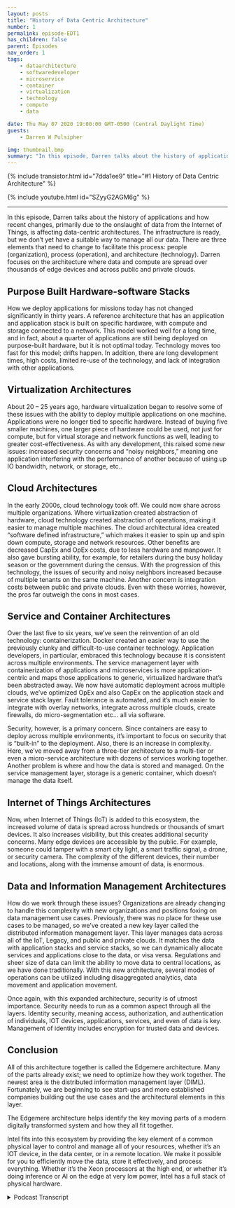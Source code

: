 ```yaml
---
layout: posts
title: "History of Data Centric Architecture"
number: 1
permalink: episode-EDT1
has_children: false
parent: Episodes
nav_order: 1
tags:
    - dataarchitecture
    - softwaredeveloper
    - microservice
    - container
    - virtualization
    - technology
    - compute
    - data

date: Thu May 07 2020 19:00:00 GMT-0500 (Central Daylight Time)
guests:
    - Darren W Pulsipher

img: thumbnail.bmp
summary: "In this episode, Darren talks about the history of applications and how recent changes, primarily due to the onslaught of data from the Internet of Things, is affecting data-centric architectures. The infrastructure is ready, but we don%92t yet have a suitable way to manage all our data. There are three elements that need to change to facilitate this process: people (organization), process (operation), and architecture (technology). Darren focuses on the architecture where data and compute are spread over thousands of edge devices and across public and private clouds."
---
```


{% include transistor.html id="7dda1ee9" title="#1 History of Data Centric Architecture" %}

{% include youtube.html id="SZyyG2AGM6g" %}

---

In this episode, Darren talks about the history of applications and how recent changes, primarily due to the onslaught
of data from the Internet of Things, is affecting data-centric architectures. The infrastructure is ready, but we don’t
yet have a suitable way to manage all our data. There are three elements that need to change to facilitate this process:
people (organization), process (operation), and architecture (technology). Darren focuses on the architecture where data
and compute are spread over thousands of edge devices and across public and private clouds.

## Purpose Built Hardware-software Stacks

How we deploy applications for missions today has not changed significantly in thirty years. A reference architecture
that has an application and application stack is built on specific hardware, with compute and storage connected to a
network. This model worked well for a long time, and in fact, about a quarter of applications are still being deployed
on purpose-built hardware, but it is not optimal today. Technology moves too fast for this model; drifts happen. In
addition, there are long development times, high costs, limited re-use of the technology, and lack of integration with
other applications.

## Virtualization Architectures

About 20 – 25 years ago, hardware virtualization began to resolve some of these issues with the ability to deploy
multiple applications on one machine. Applications were no longer tied to specific hardware. Instead of buying five
smaller machines, one larger piece of hardware could be used, not just for compute, but for virtual storage and network
functions as well, leading to greater cost-effectiveness. As with any development, this raised some new issues:
increased security concerns and “noisy neighbors,” meaning one application interfering with the performance of another
because of using up IO bandwidth, network, or storage, etc..

## Cloud Architectures

In the early 2000s, cloud technology took off. We could now share across multiple organizations. Where virtualization
created abstraction of hardware, cloud technology created abstraction of operations, making it easier to manage multiple
machines. The cloud architectural idea created “software defined infrastructure,” which makes it easier to spin up and
spin down compute, storage and network resources. Other benefits are decreased CapEx and OpEx costs, due to less
hardware and manpower. It also gave bursting ability, for example, for retailers during the busy holiday season or the
government during the census. With the progression of this technology, the issues of security and noisy neighbors
increased because of multiple tenants on the same machine. Another concern is integration costs between public and
private clouds. Even with these worries, however, the pros far outweigh the cons in most cases.

## Service and Container Architectures

Over the last five to six years, we’ve seen the reinvention of an old technology: containerization. Docker created an
easier way to use the previously clunky and difficult-to-use container technology. Application developers, in
particular, embraced this technology because it is consistent across multiple environments. The service management layer
with containerization of applications and microservices is more application-centric and maps those applications to
generic, virtualized hardware that’s been abstracted away. We now have automatic deployment across multiple clouds,
we’ve optimized OpEx and also CapEx on the application stack and service stack layer. Fault tolerance is automated, and
it’s much easier to integrate with overlay networks, integrate across multiple clouds, create firewalls, do
micro-segmentation etc… all via software.

Security, however, is a primary concern. Since containers are easy to deploy across multiple environments, it’s
important to focus on security that is “built-in” to the deployment. Also, there is an increase in complexity. Here,
we’ve moved away from a three-tier architecture to a multi-tier or even a micro-service architecture with dozens of
services working together. Another problem is where and how the data is stored and managed. On the service management
layer, storage is a generic container, which doesn’t manage the data itself.

## Internet of Things Architectures

Now, when Internet of Things (IoT) is added to this ecosystem, the increased volume of data is spread across hundreds or
thousands of smart devices. It also increases visibility, but this creates additional security concerns. Many edge
devices are accessible by the public. For example, someone could tamper with a smart city light, a smart traffic signal,
a drone, or security camera. The complexity of the different devices, their number and locations, along with the immense
amount of data, is enormous.

## Data and Information Management Architectures

How do we work through these issues? Organizations are already changing to handle this complexity with new organizations
and positions foxing on data management use cases. Previously, there was no place for these use cases to be managed, so
we’ve created a new key layer called the distributed information management layer. This layer manages data across all of
the IoT, Legacy, and public and private clouds. It matches the data with application stacks and service stacks, so we
can dynamically allocate services and applications close to the data, or visa versa. Regulations and sheer size of data
can limit the ability to move data to central locations, as we have done traditionally. With this new architecture,
several modes of operations can be utilized including disaggregated analytics, data movement and application movement.

Once again, with this expanded architecture, security is of utmost importance. Security needs to run as a common aspect
through all the layers. Identity security, meaning access, authorization, and authentication of individuals, IOT
devices, applications, services, and even of data is key. Management of identity includes encryption for trusted data
and devices.

## Conclusion

All of this architecture together is called the Edgemere architecture. Many of the parts already exist; we need to
optimize how they work together. The newest area is the distributed information management layer (DIML). Fortunately, we
are beginning to see start-ups and more established companies building out the use cases and the architectural elements
in this layer.

The Edgemere architecture helps identify the key moving parts of a modern digitally transformed system and how they all
fit together.

Intel fits into this ecosystem by providing the key element of a common physical layer to control and manage all of your
resources, whether it’s an IOT device, in the data center, or in a remote location. We make it possible for you to
efficiently move the data, store it effectively, and process everything. Whether it’s the Xeon processors at the high
end, or whether it’s doing inference or AI on the edge at very low power, Intel has a full stack of physical hardware.



<details>
<summary> Podcast Transcript </summary>

<p></p>

</details>
